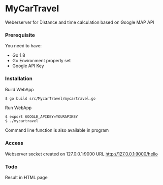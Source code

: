 # MyCarTravel


Weberserver for Distance and time calculation based on Google MAP API

### Prerequisite

You need to have:

* Go 1.8
* Go Environment properly set
* Google API Key 

### Installation 

Build WebApp
```sh
$ go build src/MycarTravel/mycartravel.go
```

Run WebApp
```
$ export GOOGLE_APIKEY=YOURAPIKEY
$ ./mycartravel
```

Command line function is also available in program

### Access

Webserver socket created on 127.0.0.1:9000
URL http://127.0.0.1:9000/hello

### Todo

Result in HTML page
